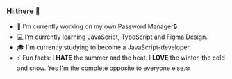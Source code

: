 ### Hi there 👋

<!--
**locorickardo/locorickardo** is a ✨ _special_ ✨ repository because its `README.md` (this file) appears on your GitHub profile.

Here are some ideas to get you started:-->

- 🔭 I’m currently working on my own Password Manager🔒
- 💻 I’m currently learning JavaScript, TypeScript and Figma Design.
- 🎓 I'm currently studying to become a JavaScript-developer.
- ⚡ Fun facts: I **HATE** the summer and the heat. I **LOVE** the winter, the cold and snow. Yes I'm the complete opposite to everyone else.❄️

